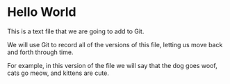 # Hello World

This is a text file that we are going to add to Git.

We will use Git to record all of the versions of this file,
letting us move back and forth through time.

For example, in this version of the file we
will say that the dog goes woof, cats go meow, and kittens are cute. 